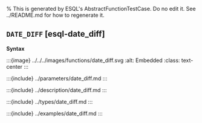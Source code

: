 % This is generated by ESQL's AbstractFunctionTestCase. Do no edit it. See ../README.md for how to regenerate it.

## `DATE_DIFF` [esql-date_diff]

**Syntax**

:::{image} ../../../images/functions/date_diff.svg
:alt: Embedded
:class: text-center
:::


:::{include} ../parameters/date_diff.md
:::

:::{include} ../description/date_diff.md
:::

:::{include} ../types/date_diff.md
:::

:::{include} ../examples/date_diff.md
:::

